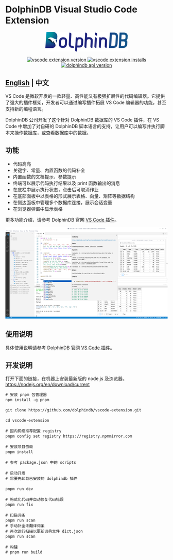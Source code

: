 # DolphinDB Visual Studio Code Extension

<p align='center'>
    <img src='./images/ddb.png' alt='DolphinDB VS Code Extension' width='256'>
</p>

<p align='center'>
    <a href='https://marketplace.visualstudio.com/items?itemName=dolphindb.dolphindb-vscode' target='_blank'>
        <img alt='vscode extension version' src='https://img.shields.io/visual-studio-marketplace/v/dolphindb.dolphindb-vscode?style=flat-square&color=39aaf2' />
    </a>
    <a href='https://marketplace.visualstudio.com/items?itemName=dolphindb.dolphindb-vscode' target='_blank'>
        <img alt='vscode extension installs' src='https://img.shields.io/visual-studio-marketplace/i/dolphindb.dolphindb-vscode?style=flat-square&color=39aaf2' />
    </a>
    <a href='https://github.com/dolphindb/api-javascript' target='_blank'>
        <img alt='dolphindb api version' src='https://img.shields.io/npm/v/dolphindb?color=brightgreen&label=api-javascript&style=flat-square' />
    </a>
</p>

## [English](./README.md) | 中文

VS Code 是微软开发的一款轻量、高性能又有极强扩展性的代码编辑器。它提供了强大的插件框架，开发者可以通过编写插件拓展 VS Code 编辑器的功能，甚至支持新的编程语言。

DolphinDB 公司开发了这个针对 DolphinDB 数据库的 VS Code 插件，在 VS Code 中增加了对自研的 DolphinDB 脚本语言的支持，让用户可以编写并执行脚本来操作数据库，或查看数据库中的数据。

## 功能
- 代码高亮
- 关键字、常量、内置函数的代码补全
- 内置函数的文档提示、参数提示
- 终端可以展示代码执行结果以及 print 函数输出的消息
- 在底栏中展示执行状态，点击后可取消作业
- 在底部面板中以表格的形式展示表格、向量、矩阵等数据结构
- 在侧边面板中管理多个数据库连接，展示会话变量
- 在浏览器弹窗中显示表格

更多功能介绍，请参考 DolphinDB 官网 [VS Code 插件](https://docs.dolphindb.cn/zh/db_distr_comp/vscode.html)。

<img src='./images/demo.png' width='1200'>

## 使用说明

具体使用说明请参考 DolphinDB 官网 [VS Code 插件](https://docs.dolphindb.cn/zh/db_distr_comp/vscode.html)。

## 开发说明

打开下面的链接，在机器上安装最新版的 node.js 及浏览器。  
https://nodejs.org/en/download/current

```shell
# 安装 pnpm 包管理器
npm install -g pnpm

git clone https://github.com/dolphindb/vscode-extension.git

cd vscode-extension

# 国内网络推荐配置 registry 
pnpm config set registry https://registry.npmmirror.com

# 安装项目依赖
pnpm install

# 参考 package.json 中的 scripts

# 启动开发
# 需要先卸载已安装的 dolphindb 插件

pnpm run dev

# 格式化代码并自动修复代码错误
pnpm run fix

# 扫描词条
pnpm run scan
# 手动补全未翻译词条
# 再次运行扫描以更新词典文件 dict.json
pnpm run scan

# 构建
# pnpm run build
```
